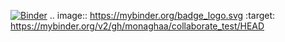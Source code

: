 [![Binder](https://mybinder.org/badge_logo.svg)](https://mybinder.org/v2/gh/monaghaa/collaborate_test/HEAD)
.. image:: https://mybinder.org/badge_logo.svg
 :target: https://mybinder.org/v2/gh/monaghaa/collaborate_test/HEAD
